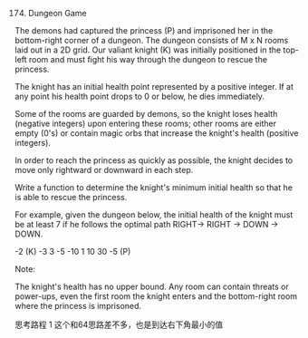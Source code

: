 174. Dungeon Game


The demons had captured the princess (P) and imprisoned her in the bottom-right corner of a dungeon. The dungeon consists of M x N rooms laid out in a 2D grid. Our valiant knight (K) was initially positioned in the top-left room and must fight his way through the dungeon to rescue the princess.

The knight has an initial health point represented by a positive integer. If at any point his health point drops to 0 or below, he dies immediately.

Some of the rooms are guarded by demons, so the knight loses health (negative integers) upon entering these rooms; other rooms are either empty (0's) or contain magic orbs that increase the knight's health (positive integers).

In order to reach the princess as quickly as possible, the knight decides to move only rightward or downward in each step.



Write a function to determine the knight's minimum initial health so that he is able to rescue the princess.

For example, given the dungeon below, the initial health of the knight must be at least 7 if he follows the optimal path RIGHT-> RIGHT -> DOWN -> DOWN.

-2 (K)	-3	3
-5	-10	1
10	30	-5 (P)


Note:

The knight's health has no upper bound.
Any room can contain threats or power-ups, even the first room the knight enters and the bottom-right room where the princess is imprisoned.


思考路程
1 这个和64思路差不多，也是到达右下角最小的值